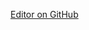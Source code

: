 




















[Editor on GitHub](https://github.com/CryptoKnight0911/CCNP/edit/main/README.md)
